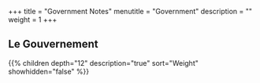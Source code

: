 +++
title = "Government Notes"
menutitle = "Government"
description = ""
weight = 1
+++

## Le Gouvernement
{{% children depth="12" description="true" sort="Weight" showhidden="false" %}}
